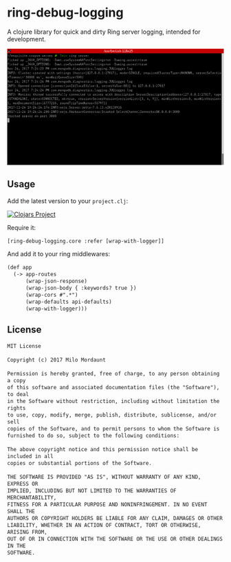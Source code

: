 # ring-debug-logging

A clojure library for quick and dirty Ring server logging, intended for development.

![Clojars Project](ring-logger-demo.gif)

## Usage

Add the latest version to your `project.clj`:

[![Clojars Project](http://clojars.org/bananaoomarang/ring-debug-logging/latest-version.svg)](http://clojars.org/bananaoomarang/ring-debug-logging)

Require it:

```
[ring-debug-logging.core :refer [wrap-with-logger]]
```

And add it to your ring middlewares:

```
(def app
  (-> app-routes
      (wrap-json-response)
      (wrap-json-body { :keywords? true })
      (wrap-cors #".*")
      (wrap-defaults api-defaults)
      (wrap-with-logger)))
```

## License

```
MIT License

Copyright (c) 2017 Milo Mordaunt

Permission is hereby granted, free of charge, to any person obtaining a copy
of this software and associated documentation files (the "Software"), to deal
in the Software without restriction, including without limitation the rights
to use, copy, modify, merge, publish, distribute, sublicense, and/or sell
copies of the Software, and to permit persons to whom the Software is
furnished to do so, subject to the following conditions:

The above copyright notice and this permission notice shall be included in all
copies or substantial portions of the Software.

THE SOFTWARE IS PROVIDED "AS IS", WITHOUT WARRANTY OF ANY KIND, EXPRESS OR
IMPLIED, INCLUDING BUT NOT LIMITED TO THE WARRANTIES OF MERCHANTABILITY,
FITNESS FOR A PARTICULAR PURPOSE AND NONINFRINGEMENT. IN NO EVENT SHALL THE
AUTHORS OR COPYRIGHT HOLDERS BE LIABLE FOR ANY CLAIM, DAMAGES OR OTHER
LIABILITY, WHETHER IN AN ACTION OF CONTRACT, TORT OR OTHERWISE, ARISING FROM,
OUT OF OR IN CONNECTION WITH THE SOFTWARE OR THE USE OR OTHER DEALINGS IN THE
SOFTWARE.
```
